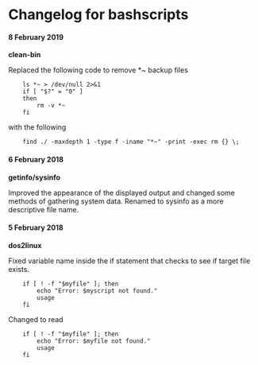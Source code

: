# Changelog for bashscripts

#### 8 February 2019
**clean-bin**

Replaced the following code to remove *~ backup files

```
	ls *~ > /dev/null 2>&1
	if [ "$?" = "0" ]
	then
		rm -v *~
	fi
````
with the following

```
	find ./ -maxdepth 1 -type f -iname "*~" -print -exec rm {} \;
````

#### 6 February 2018

**getinfo/sysinfo**

Improved the appearance of the displayed output and changed some methods of gathering system data. Renamed to sysinfo as a more descriptive file name.

#### 5 February 2018

**dos2linux**

Fixed variable name inside the if statement that checks to see if target file exists.

```
	if [ ! -f "$myfile" ]; then
		echo "Error: $myscript not found."
		usage
	fi
```

Changed to read

```
	if [ ! -f "$myfile" ]; then
		echo "Error: $myfile not found."
		usage
	fi
```
